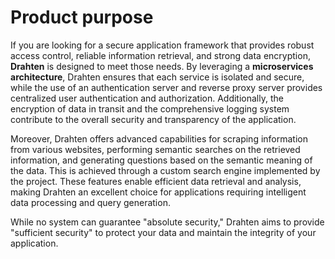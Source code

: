 # Product purpose

If you are looking for a secure application framework that provides robust access control, reliable information retrieval, and strong data encryption, **Drahten** is designed to meet those needs. 
By leveraging a **microservices architecture**, Drahten ensures that each service is isolated and secure, while the use of an authentication server and reverse proxy server provides centralized user authentication and authorization. 
Additionally, the encryption of data in transit and the comprehensive logging system contribute to the overall security and transparency of the application.

Moreover, Drahten offers advanced capabilities for scraping information from various websites, performing semantic searches on the retrieved information, and generating questions based on the semantic meaning of the data. This is achieved through a custom search engine implemented by the project. These features enable efficient data retrieval and analysis, making Drahten an excellent choice for applications requiring intelligent data processing and query generation.

While no system can guarantee "absolute security," Drahten aims to provide "sufficient security" to protect your data and maintain the integrity of your application.
